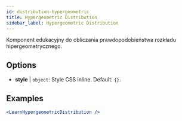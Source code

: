 ```yaml
---
id: distribution-hypergeometric
title: Hypergeometric Distribution
sidebar_label: Hypergeometric Distribution
---
```


Komponent edukacyjny do obliczania prawdopodobieństwa rozkładu hipergeometrycznego.

## Options

* __style__ | `object`: Style CSS inline. Default: `{}`.


## Examples

```jsx live
<LearnHypergeometricDistribution />
```

